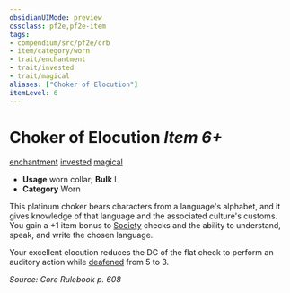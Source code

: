 ```yaml
---
obsidianUIMode: preview
cssclass: pf2e,pf2e-item
tags:
- compendium/src/pf2e/crb
- item/category/worn
- trait/enchantment
- trait/invested
- trait/magical
aliases: ["Choker of Elocution"]
itemLevel: 6
---
```

# Choker of Elocution *Item 6+*  
[enchantment](../../../rules/traits/enchantment.md)  [invested](../../../rules/traits/invested.md)  [magical](../../../rules/traits/magical.md)  

- **Usage** worn collar; **Bulk** L
- **Category** Worn

This platinum choker bears characters from a language's alphabet, and it gives knowledge of that language and the associated culture's customs. You gain a +1 item bonus to [Society](../../skills.md#Society) checks and the ability to understand, speak, and write the chosen language.

Your excellent elocution reduces the DC of the flat check to perform an auditory action while [deafened](../../../rules/conditions.md#Deafened) from 5 to 3.

*Source: Core Rulebook p. 608*